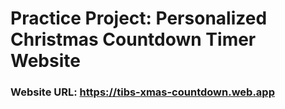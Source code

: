# Practice Project: Personalized Christmas Countdown Timer  Website

### Website URL: https://tibs-xmas-countdown.web.app